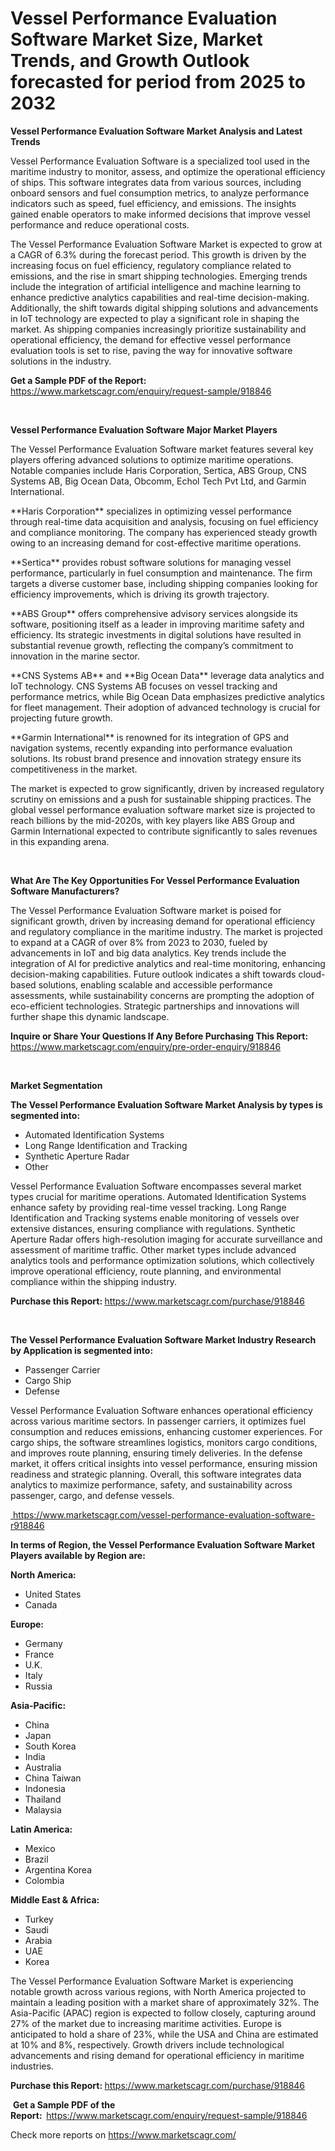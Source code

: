 <p><h1>Vessel Performance Evaluation Software Market Size, Market Trends, and Growth Outlook forecasted for period from 2025 to 2032</h1></p><p><strong>Vessel Performance Evaluation Software Market Analysis and Latest Trends</strong></p>
<p><p>Vessel Performance Evaluation Software is a specialized tool used in the maritime industry to monitor, assess, and optimize the operational efficiency of ships. This software integrates data from various sources, including onboard sensors and fuel consumption metrics, to analyze performance indicators such as speed, fuel efficiency, and emissions. The insights gained enable operators to make informed decisions that improve vessel performance and reduce operational costs.</p><p>The Vessel Performance Evaluation Software Market is expected to grow at a CAGR of 6.3% during the forecast period. This growth is driven by the increasing focus on fuel efficiency, regulatory compliance related to emissions, and the rise in smart shipping technologies. Emerging trends include the integration of artificial intelligence and machine learning to enhance predictive analytics capabilities and real-time decision-making. Additionally, the shift towards digital shipping solutions and advancements in IoT technology are expected to play a significant role in shaping the market. As shipping companies increasingly prioritize sustainability and operational efficiency, the demand for effective vessel performance evaluation tools is set to rise, paving the way for innovative software solutions in the industry.</p></p>
<p><strong>Get a Sample PDF of the Report:&nbsp;</strong> <a href="https://www.marketscagr.com/enquiry/request-sample/918846?utm_campaign=2106&utm_medium=2&utm_source=Github&utm_content=ia&utm_term=07032025&utm_id=vessel-performance-evaluation-software">https://www.marketscagr.com/enquiry/request-sample/918846</a></p>
<p>&nbsp;</p>
<p><strong>Vessel Performance Evaluation Software Major Market Players</strong></p>
<p><p>The Vessel Performance Evaluation Software market features several key players offering advanced solutions to optimize maritime operations. Notable companies include Haris Corporation, Sertica, ABS Group, CNS Systems AB, Big Ocean Data, Obcomm, Echol Tech Pvt Ltd, and Garmin International.</p><p>**Haris Corporation** specializes in optimizing vessel performance through real-time data acquisition and analysis, focusing on fuel efficiency and compliance monitoring. The company has experienced steady growth owing to an increasing demand for cost-effective maritime operations.</p><p>**Sertica** provides robust software solutions for managing vessel performance, particularly in fuel consumption and maintenance. The firm targets a diverse customer base, including shipping companies looking for efficiency improvements, which is driving its growth trajectory. </p><p>**ABS Group** offers comprehensive advisory services alongside its software, positioning itself as a leader in improving maritime safety and efficiency. Its strategic investments in digital solutions have resulted in substantial revenue growth, reflecting the company’s commitment to innovation in the marine sector.</p><p>**CNS Systems AB** and **Big Ocean Data** leverage data analytics and IoT technology. CNS Systems AB focuses on vessel tracking and performance metrics, while Big Ocean Data emphasizes predictive analytics for fleet management. Their adoption of advanced technology is crucial for projecting future growth.</p><p>**Garmin International** is renowned for its integration of GPS and navigation systems, recently expanding into performance evaluation solutions. Its robust brand presence and innovation strategy ensure its competitiveness in the market.</p><p>The market is expected to grow significantly, driven by increased regulatory scrutiny on emissions and a push for sustainable shipping practices. The global vessel performance evaluation software market size is projected to reach billions by the mid-2020s, with key players like ABS Group and Garmin International expected to contribute significantly to sales revenues in this expanding arena.</p></p>
<p>&nbsp;</p>
<p><strong>What Are The Key Opportunities For Vessel Performance Evaluation Software Manufacturers?</strong></p>
<p><p>The Vessel Performance Evaluation Software market is poised for significant growth, driven by increasing demand for operational efficiency and regulatory compliance in the maritime industry. The market is projected to expand at a CAGR of over 8% from 2023 to 2030, fueled by advancements in IoT and big data analytics. Key trends include the integration of AI for predictive analytics and real-time monitoring, enhancing decision-making capabilities. Future outlook indicates a shift towards cloud-based solutions, enabling scalable and accessible performance assessments, while sustainability concerns are prompting the adoption of eco-efficient technologies. Strategic partnerships and innovations will further shape this dynamic landscape.</p></p>
<p><strong>Inquire or Share Your Questions If Any Before Purchasing This Report:</strong> <a href="https://www.marketscagr.com/enquiry/pre-order-enquiry/918846?utm_campaign=2106&utm_medium=2&utm_source=Github&utm_content=ia&utm_term=07032025&utm_id=vessel-performance-evaluation-software">https://www.marketscagr.com/enquiry/pre-order-enquiry/918846</a></p>
<p>&nbsp;</p>
<p><strong>Market Segmentation</strong></p>
<p><strong>The Vessel Performance Evaluation Software Market Analysis by types is segmented into:</strong></p>
<p><ul><li>Automated Identification Systems</li><li>Long Range Identification and Tracking</li><li>Synthetic Aperture Radar</li><li>Other</li></ul></p>
<p><p>Vessel Performance Evaluation Software encompasses several market types crucial for maritime operations. Automated Identification Systems enhance safety by providing real-time vessel tracking. Long Range Identification and Tracking systems enable monitoring of vessels over extensive distances, ensuring compliance with regulations. Synthetic Aperture Radar offers high-resolution imaging for accurate surveillance and assessment of maritime traffic. Other market types include advanced analytics tools and performance optimization solutions, which collectively improve operational efficiency, route planning, and environmental compliance within the shipping industry.</p></p>
<p><strong>Purchase this Report:&nbsp;</strong><a href="https://www.marketscagr.com/purchase/918846?utm_campaign=2106&utm_medium=2&utm_source=Github&utm_content=ia&utm_term=07032025&utm_id=vessel-performance-evaluation-software">https://www.marketscagr.com/purchase/918846</a></p>
<p>&nbsp;</p>
<p><strong>The Vessel Performance Evaluation Software Market Industry Research by Application is segmented into:</strong></p>
<p><ul><li>Passenger Carrier</li><li>Cargo Ship</li><li>Defense</li></ul></p>
<p><p>Vessel Performance Evaluation Software enhances operational efficiency across various maritime sectors. In passenger carriers, it optimizes fuel consumption and reduces emissions, enhancing customer experiences. For cargo ships, the software streamlines logistics, monitors cargo conditions, and improves route planning, ensuring timely deliveries. In the defense market, it offers critical insights into vessel performance, ensuring mission readiness and strategic planning. Overall, this software integrates data analytics to maximize performance, safety, and sustainability across passenger, cargo, and defense vessels.</p></p>
<p><a href="https://www.marketscagr.com/vessel-performance-evaluation-software-r918846?utm_campaign=2106&utm_medium=2&utm_source=Github&utm_content=ia&utm_term=07032025&utm_id=vessel-performance-evaluation-software">&nbsp;https://www.marketscagr.com/vessel-performance-evaluation-software-r918846</a></p>
<p><strong>In terms of Region, the Vessel Performance Evaluation Software Market Players available by Region are:</strong></p>
<p>
    <p> <strong> North America: </strong>
        <ul>
            <li>United States</li>
            <li>Canada</li>
        </ul>
        </p> 
    <p> <strong> Europe: </strong>
        <ul>
            <li>Germany</li>
            <li>France</li>
            <li>U.K.</li>
            <li>Italy</li>
            <li>Russia</li>
        </ul>
        </p> 
    <p> <strong> Asia-Pacific: </strong>
        <ul>
            <li>China</li>
            <li>Japan</li>
            <li>South Korea</li>
            <li>India</li>
            <li>Australia</li>
            <li>China Taiwan</li>
            <li>Indonesia</li>
            <li>Thailand</li>
            <li>Malaysia</li>
        </ul>
        </p> 
    <p> <strong> Latin America: </strong>
        <ul>
            <li>Mexico</li>
            <li>Brazil</li>
            <li>Argentina Korea</li>
            <li>Colombia</li>
        </ul>
        </p> 
    <p> <strong> Middle East & Africa: </strong>
        <ul>
            <li>Turkey</li>
            <li>Saudi</li>
            <li>Arabia</li>
            <li>UAE</li>
            <li>Korea</li>
        </ul>
    </p>
    </p>
<p><p>The Vessel Performance Evaluation Software Market is experiencing notable growth across various regions, with North America projected to maintain a leading position with a market share of approximately 32%. The Asia-Pacific (APAC) region is expected to follow closely, capturing around 27% of the market due to increasing maritime activities. Europe is anticipated to hold a share of 23%, while the USA and China are estimated at 10% and 8%, respectively. Growth drivers include technological advancements and rising demand for operational efficiency in maritime industries.</p></p>
<p><strong>Purchase this Report: </strong><a href="https://www.marketscagr.com/purchase/918846?utm_campaign=2106&utm_medium=2&utm_source=Github&utm_content=ia&utm_term=07032025&utm_id=vessel-performance-evaluation-software">https://www.marketscagr.com/purchase/918846</a></p>
<p>&nbsp;<strong>Get a Sample PDF of the Report:&nbsp;&nbsp;</strong><a href="https://www.marketscagr.com/enquiry/request-sample/918846?utm_campaign=2106&utm_medium=2&utm_source=Github&utm_content=ia&utm_term=07032025&utm_id=vessel-performance-evaluation-software">https://www.marketscagr.com/enquiry/request-sample/918846</a></p>
<p><strong></strong></p>
<p>Check more reports on <a href="https://www.marketscagr.com/?utm_campaign=2106&utm_medium=2&utm_source=Github&utm_content=ia&utm_term=07032025&utm_id=vessel-performance-evaluation-software">https://www.marketscagr.com/</a></p>